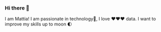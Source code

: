 ### Hi there 👋

I am Mattia! 
I am passionate in technology🚀, I love ❤❤❤ data.
I want to improve my skills up to moon 🌓


<!--
**Gandalfato/Gandalfato** is a ✨ _special_ ✨ repository because its `README.md` (this file) appears on your GitHub profile.

Here are some ideas to get you started:

- 🔭 I’m currently working on ...
- 🌱 I’m currently learning ...
- 👯 I’m looking to collaborate on ...
- 🤔 I’m looking for help with ...
- 💬 Ask me about ...
- 📫 How to reach me: ...
- 😄 Pronouns: ...
- ⚡ Fun fact: ...
-->
